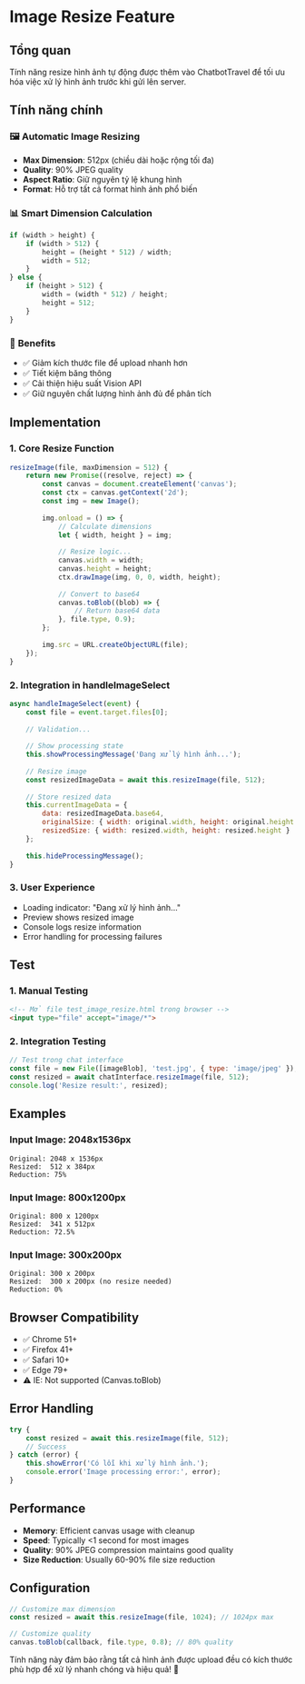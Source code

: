 # Image Resize Feature

## Tổng quan

Tính năng resize hình ảnh tự động được thêm vào ChatbotTravel để tối ưu hóa việc xử lý hình ảnh trước khi gửi lên server.

## Tính năng chính

### 🖼️ **Automatic Image Resizing**
- **Max Dimension**: 512px (chiều dài hoặc rộng tối đa)
- **Quality**: 90% JPEG quality
- **Aspect Ratio**: Giữ nguyên tỷ lệ khung hình
- **Format**: Hỗ trợ tất cả format hình ảnh phổ biến

### 📊 **Smart Dimension Calculation**
```javascript
if (width > height) {
    if (width > 512) {
        height = (height * 512) / width;
        width = 512;
    }
} else {
    if (height > 512) {
        width = (width * 512) / height;
        height = 512;
    }
}
```

### 💾 **Benefits**
- ✅ Giảm kích thước file để upload nhanh hơn
- ✅ Tiết kiệm băng thông
- ✅ Cải thiện hiệu suất Vision API
- ✅ Giữ nguyên chất lượng hình ảnh đủ để phân tích

## Implementation

### 1. **Core Resize Function**
```javascript
resizeImage(file, maxDimension = 512) {
    return new Promise((resolve, reject) => {
        const canvas = document.createElement('canvas');
        const ctx = canvas.getContext('2d');
        const img = new Image();
        
        img.onload = () => {
            // Calculate dimensions
            let { width, height } = img;
            
            // Resize logic...
            canvas.width = width;
            canvas.height = height;
            ctx.drawImage(img, 0, 0, width, height);
            
            // Convert to base64
            canvas.toBlob((blob) => {
                // Return base64 data
            }, file.type, 0.9);
        };
        
        img.src = URL.createObjectURL(file);
    });
}
```

### 2. **Integration in handleImageSelect**
```javascript
async handleImageSelect(event) {
    const file = event.target.files[0];
    
    // Validation...
    
    // Show processing state
    this.showProcessingMessage('Đang xử lý hình ảnh...');
    
    // Resize image
    const resizedImageData = await this.resizeImage(file, 512);
    
    // Store resized data
    this.currentImageData = {
        data: resizedImageData.base64,
        originalSize: { width: original.width, height: original.height },
        resizedSize: { width: resized.width, height: resized.height }
    };
    
    this.hideProcessingMessage();
}
```

### 3. **User Experience**
- Loading indicator: "Đang xử lý hình ảnh..."
- Preview shows resized image
- Console logs resize information
- Error handling for processing failures

## Test

### 1. **Manual Testing**
```html
<!-- Mở file test_image_resize.html trong browser -->
<input type="file" accept="image/*">
```

### 2. **Integration Testing**
```javascript
// Test trong chat interface
const file = new File([imageBlob], 'test.jpg', { type: 'image/jpeg' });
const resized = await chatInterface.resizeImage(file, 512);
console.log('Resize result:', resized);
```

## Examples

### Input Image: 2048x1536px
```
Original: 2048 x 1536px
Resized:  512 x 384px
Reduction: 75%
```

### Input Image: 800x1200px
```
Original: 800 x 1200px  
Resized:  341 x 512px
Reduction: 72.5%
```

### Input Image: 300x200px
```
Original: 300 x 200px
Resized:  300 x 200px (no resize needed)
Reduction: 0%
```

## Browser Compatibility

- ✅ Chrome 51+
- ✅ Firefox 41+
- ✅ Safari 10+
- ✅ Edge 79+
- ⚠️ IE: Not supported (Canvas.toBlob)

## Error Handling

```javascript
try {
    const resized = await this.resizeImage(file, 512);
    // Success
} catch (error) {
    this.showError('Có lỗi khi xử lý hình ảnh.');
    console.error('Image processing error:', error);
}
```

## Performance

- **Memory**: Efficient canvas usage with cleanup
- **Speed**: Typically <1 second for most images
- **Quality**: 90% JPEG compression maintains good quality
- **Size Reduction**: Usually 60-90% file size reduction

## Configuration

```javascript
// Customize max dimension
const resized = await this.resizeImage(file, 1024); // 1024px max

// Customize quality
canvas.toBlob(callback, file.type, 0.8); // 80% quality
```

Tính năng này đảm bảo rằng tất cả hình ảnh được upload đều có kích thước phù hợp để xử lý nhanh chóng và hiệu quả! 🚀
